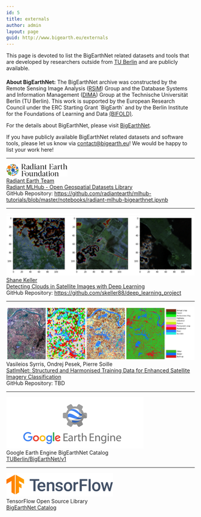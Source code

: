 ```yaml
---
id: 5
title: externals
author: admin
layout: page
guid: http://www.bigearth.eu/externals
---
```

<div class="bg-faded p-4 my-4">
	<div class="bg-faded p-4 my-4">
		<p>
			This page is devoted to list the BigEarthNet related datasets and tools that are developed by researchers outside from <a href="https://tu.berlin" target="_blank">TU Berlin</a> and are publicly available.
		</p>
		<h4></h4>
		<p>
			<b>About BigEarthNet:</b> The BigEarthNet archive was constructed by the Remote Sensing Image Analysis (<a href="https://www.rsim.tu-berlin.de/menue/remote_sensing_image_analysis_group/" target="_blank">RSiM</a>) Group and the Database Systems and Information Management (<a href="https://www.dima.tu-berlin.de/menue/database_systems_and_information_management_group/" target="_blank">DIMA</a>) Group at the Technische Universität Berlin (TU Berlin). This work is supported by the European Research Council under the ERC Starting Grant `BigEarth` and by the Berlin Institute for the Foundations of Learning and Data <a href="http://bifold.berlin" target="_blank">(BIFOLD)</a>.
		</p>
		<p>
			For the details about BigEarthNet, please visit <a href="http://bigearth.net" target="_blank">BigEarthNet</a>.
		</p>
		<p>
			If you have publicly available BigEarthNet related datasets and software tools, please let us know via <a href="mailto:contact@bigearth.eu">contact@bigearth.eu</a>! We would be happy to list your work here!
		</p>
		<hr />
		<div class="row">
			<div class="col-lg-3 col-lg-12-pull">
				<img class="publication-image mx-auto d-block" src="./assets/externals/images/radiant-earth.png">
			</div>
			<div class="col-lg-9 col-lg-12-push">
				<a href="https://www.radiant.earth" target="_blank">Radiant Earth Team</a>
				<br/>
				<a href="https://towardsdatascience.com/outperforming-google-cloud-automl-vision-with-tensorflow-and-google-deep-learning-vm-34a45e3860ae" target="_blank">Radiant MLHub - Open Geospatial Datasets Library</a>
				<br/>
				GitHub Repository: <a href="https://github.com/radiantearth/mlhub-tutorials/blob/master/notebooks/radiant-mlhub-bigearthnet.ipynb" target="_blank">https://github.com/radiantearth/mlhub-tutorials/blob/master/notebooks/radiant-mlhub-bigearthnet.ipynb</a>
			</div>
		</div>
		<hr />
		<div class="row">
			<div class="col-lg-3 col-lg-12-pull">
				<img class="publication-image mx-auto d-block" src="./assets/externals/images/detecting-clouds.png">
			</div>
			<div class="col-lg-9 col-lg-12-push">
				<a href="https://www.linkedin.com/in/shane-keller-ba891315/" target="_blank">Shane Keller</a>
				<br/>
				<a href="https://towardsdatascience.com/outperforming-google-cloud-automl-vision-with-tensorflow-and-google-deep-learning-vm-34a45e3860ae" target="_blank">Detecting Clouds in Satellite Images with Deep Learning</a>
				<br/>
				GitHub Repository: <a href="https://github.com/skeller88/deep_learning_project" target="_blank">https://github.com/skeller88/deep_learning_project</a>
			</div>
		</div>
		<hr />
		<div class="row">
			<div class="col-lg-3 col-lg-12-pull">
				<img class="publication-image mx-auto d-block" src="./assets/externals/images/satim-net.png">
			</div>
			<div class="col-lg-9 col-lg-12-push">
				Vasileios Syrris, Ondrej Pesek, Pierre Soille
				<br/>
				<a href="https://arxiv.org/abs/2006.10623" target="_blank">SatImNet: Structured and Harmonised Training Data for Enhanced Satellite Imagery Classification</a>
				<br/>
				GitHub Repository: TBD
			</div>
		</div>
		<hr />
		<div class="row">
			<div class="col-lg-3 col-lg-12-pull">
				<img class="publication-image mx-auto d-block" src="./assets/externals/images/google-earth-engine.png">
			</div>
			<div class="col-lg-9 col-lg-12-push">
				Google Earth Engine BigEarthNet Catalog
				<br/>
				<a href="https://developers.google.com/earth-engine/datasets/catalog/TUBerlin_BigEarthNet_v1" target="_blank">TUBerlin/BigEarthNet/v1</a>
			</div>
		</div>
		<hr />
		<div class="row">
			<div class="col-lg-3 col-lg-12-pull">
				<img class="publication-image mx-auto d-block" src="./assets/externals/images/tensorflow.png">
			</div>
			<div class="col-lg-9 col-lg-12-push">
				TensorFlow Open Source Library
				<br/>
				<a href="https://www.tensorflow.org/datasets/catalog/bigearthnet" target="_blank">BigEarthNet Catalog</a>
			</div>
		</div>
	</div>
</div>


<!-- Modal -->
<!-- The Modal -->
<div id="modalBox" class="modal">
  <span class="close">&times;</span>
  <img class="modal-content" id="modalImg" />
  <div id="caption"></div>
</div>

<script type="text/javascript">

// Get the modal
var modal = document.getElementById('modalBox');

// Get the image and insert it inside the modal - use its "alt" text as a caption
// var img = document.getElementById('dspImg');
var modalImg = document.getElementById("modalImg");
var captionText = document.getElementById("caption");

publication_images = document.getElementsByClassName("publication-image");

for (var i = publication_images.length - 1; i >= 0; i--) {
	img = publication_images[i]

	img.onclick = function(){
	    modal.style.display = "block";
	    modalImg.src = this.src;
	    captionText.innerHTML = this.alt;
	}
}

// Get the <span> element that closes the modal
var span = document.getElementsByClassName("close")[0];

// When the user clicks on <span> (x), close the modal
span.onclick = function() {
    modal.style.display = "none";
}

// When user clicks into the modal, close the modal
modal.addEventListener('click',function(){
 	this.style.display="none";
})

// When user hits ESC, close the modal
document.addEventListener("keydown", function(event) {
	if (event.keyCode == 27) {
		modal.style.display="none";
	}
})
</script>

<style type="text/css">
 /* Style the Image Used to Trigger the Modal */
.publication-image:hover {
	opacity: 0.7;
	cursor: pointer;
}

/* The Modal (background) */
.modal {
    display: none; /* Hidden by default */
    position: fixed; /* Stay in place */
    z-index: 1; /* Sit on top */
    padding-top: 100px; /* Location of the box */
    left: 0;
    top: 0;
    width: 100%; /* Full width */
    height: 100%; /* Full height */
    overflow: auto; /* Enable scroll if needed */
    background-color: rgb(0,0,0); /* Fallback color */
    background-color: rgba(0,0,0,0.9); /* Black w/ opacity */
    z-index: 2030;
}

/* Modal Content (Image) */
.modal-content {
    margin: auto;
    display: block;
    width: 80%;
    max-width: 700px;
}

/* Caption of Modal Image (Image Text) - Same Width as the Image */
#caption {
    margin: auto;
    display: block;
    width: 80%;
    max-width: 700px;
    text-align: center;
    color: #ccc;
    padding: 10px 0;
    height: 150px;
}

/* Add Animation - Zoom in the Modal */
.modal-content, #caption {
    animation-name: zoom;
    animation-duration: 0.6s;
}

@keyframes zoom {
    from {transform:scale(0)}
    to {transform:scale(1)}
}

/* The Close Button */
.close {
    position: absolute;
    top: 15px;
    right: 35px;
    color: #f1f1f1;
    font-size: 40px;
    font-weight: bold;
    transition: 0.3s;
}

.close:hover,
.close:focus {
    color: #bbb;
    text-decoration: none;
    cursor: pointer;
}

/* 100% Image Width on Smaller Screens */
@media only screen and (max-width: 700px){
    .modal-content {
        width: 100%;
    }
}
</style>

